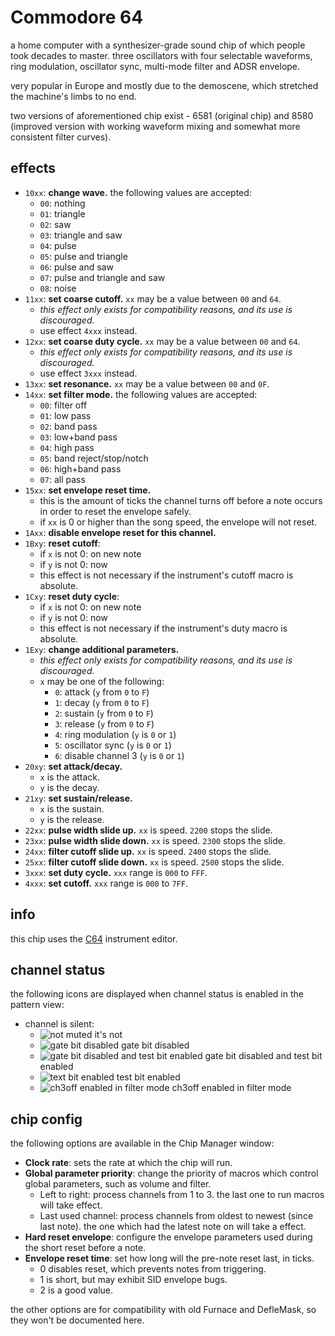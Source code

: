 # Commodore 64

a home computer with a synthesizer-grade sound chip of which people took decades to master. three oscillators with four selectable waveforms, ring modulation, oscillator sync, multi-mode filter and ADSR envelope.

very popular in Europe and mostly due to the demoscene, which stretched the machine's limbs to no end.

two versions of aforementioned chip exist - 6581 (original chip) and 8580 (improved version with working waveform mixing and somewhat more consistent filter curves).

## effects

- `10xx`: **change wave.** the following values are accepted:
  - `00`: nothing
  - `01`: triangle
  - `02`: saw
  - `03`: triangle and saw
  - `04`: pulse
  - `05`: pulse and triangle
  - `06`: pulse and saw
  - `07`: pulse and triangle and saw
  - `08`: noise
- `11xx`: **set coarse cutoff.** `xx` may be a value between `00` and `64`.
  - _this effect only exists for compatibility reasons, and its use is discouraged._
  - use effect `4xxx` instead.
- `12xx`: **set coarse duty cycle.** `xx` may be a value between `00` and `64`.
  - _this effect only exists for compatibility reasons, and its use is discouraged._
  - use effect `3xxx` instead.
- `13xx`: **set resonance.** `xx` may be a value between `00` and `0F`.
- `14xx`: **set filter mode.** the following values are accepted:
  - `00`: filter off
  - `01`: low pass
  - `02`: band pass
  - `03`: low+band pass
  - `04`: high pass
  - `05`: band reject/stop/notch
  - `06`: high+band pass
  - `07`: all pass
- `15xx`: **set envelope reset time.**
  - this is the amount of ticks the channel turns off before a note occurs in order to reset the envelope safely.
  - if `xx` is 0 or higher than the song speed, the envelope will not reset.
- `1Axx`: **disable envelope reset for this channel.**
- `1Bxy`: **reset cutoff**:
  - if `x` is not 0: on new note
  - if `y` is not 0: now
  - this effect is not necessary if the instrument's cutoff macro is absolute.
- `1Cxy`: **reset duty cycle**:
  - if `x` is not 0: on new note
  - if `y` is not 0: now
  - this effect is not necessary if the instrument's duty macro is absolute.
- `1Exy`: **change additional parameters.**
  - _this effect only exists for compatibility reasons, and its use is discouraged._
  - `x` may be one of the following:
    - `0`: attack (`y` from `0` to `F`)
    - `1`: decay (`y` from `0` to `F`)
    - `2`: sustain (`y` from `0` to `F`)
    - `3`: release (`y` from `0` to `F`)
    - `4`: ring modulation (`y` is `0` or `1`)
    - `5`: oscillator sync (`y` is `0` or `1`)
    - `6`: disable channel 3 (`y` is `0` or `1`)
- `20xy`: **set attack/decay.**
  - `x` is the attack.
  - `y` is the decay.
- `21xy`: **set sustain/release.**
  - `x` is the sustain.
  - `y` is the release.
- `22xx`: **pulse width slide up.** `xx` is speed. `2200` stops the slide.
- `23xx`: **pulse width slide down.** `xx` is speed. `2300` stops the slide.
- `24xx`: **filter cutoff slide up.** `xx` is speed. `2400` stops the slide.
- `25xx`: **filter cutoff slide down.** `xx` is speed. `2500` stops the slide.
- `3xxx`: **set duty cycle.** `xxx` range is `000` to `FFF`.
- `4xxx`: **set cutoff.** `xxx` range is `000` to `7FF`.

## info

this chip uses the [C64](../4-instrument/c64.md) instrument editor.

## channel status

the following icons are displayed when channel status is enabled in the pattern view:

- channel is silent:
  - ![not muted](status-C64-none.png) it's not
  - ![gate bit disabled](status-C64-gate-off.png) gate bit disabled
  - ![gate bit disabled and test bit enabled](status-C64-gate-off-test-on.png) gate bit disabled and test bit enabled
  - ![text bit enabled](status-C64-test-on.png) test bit enabled
  - ![ch3off enabled in filter mode](status-C64-ch3off.png) ch3off enabled in filter mode

## chip config

the following options are available in the Chip Manager window:

- **Clock rate**: sets the rate at which the chip will run.
- **Global parameter priority**: change the priority of macros which control global parameters, such as volume and filter.
  - Left to right: process channels from 1 to 3. the last one to run macros will take effect.
  - Last used channel: process channels from oldest to newest (since last note). the one which had the latest note on will take a effect.
- **Hard reset envelope**: configure the envelope parameters used during the short reset before a note.
- **Envelope reset time**: set how long will the pre-note reset last, in ticks.
  - 0 disables reset, which prevents notes from triggering.
  - 1 is short, but may exhibit SID envelope bugs.
  - 2 is a good value.

the other options are for compatibility with old Furnace and DefleMask, so they won't be documented here.

